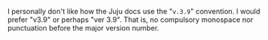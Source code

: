 I personally don't like how the Juju docs use the "`v.3.9`" convention. I would prefer "v3.9" or perhaps "ver 3.9". That is, no compulsory monospace nor punctuation before the major version number.
